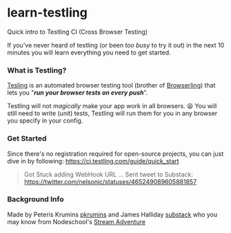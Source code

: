 learn-testling
==============

Quick intro to Testling CI (Cross Browser Testing)

If you've never heard of testling (or been *too busy* to try it out)
in the next 10 minutes you will learn everything you need to get started.

### What is Testling?

[Tesling][] is an automated browser testing tool (brother of [Browserling][])
that lets you "***run your browser tests on every push***".

Testling will not *magically* make your app work in all browsers. :tired_face:
You will still need to write (unit) tests, Testling will run them for you
in any browser you specify in your config. 

### Get Started

Since there's no registration required for open-source projects,
you can just dive in by following: https://ci.testling.com/guide/quick_start


> Got Stuck adding WebHook URL ...
> Sent tweet to Substack: https://twitter.com/nelsonic/statuses/465249089605881857



### Background Info

Made by Peteris Krumins [pkrumins](https://github.com/pkrumins) 
and James Halliday [substack](https://github.com/substack) who you may
know from Nodeschool's [Stream Adventure][]


[Tesling]: https://ci.testling.com/
[Browserling]: https://browserling.com
[Stream Adventure]: http://nodeschool.io/#stream-adventure
